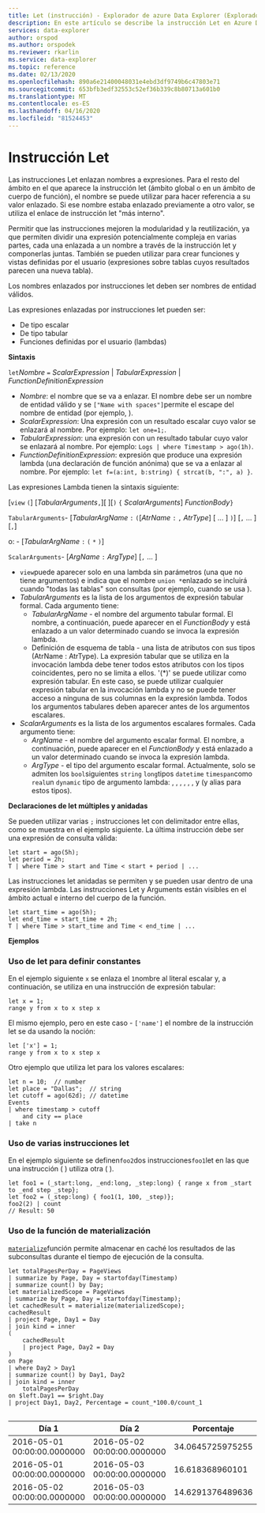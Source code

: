 ```yaml
---
title: Let (instrucción) - Explorador de azure Data Explorer (Explorador de datos de Azure) Microsoft Docs
description: En este artículo se describe la instrucción Let en Azure Data Explorer.
services: data-explorer
author: orspod
ms.author: orspodek
ms.reviewer: rkarlin
ms.service: data-explorer
ms.topic: reference
ms.date: 02/13/2020
ms.openlocfilehash: 890a6e21400048031e4ebd3df9749b6c47803e71
ms.sourcegitcommit: 653bfb3edf32553c52ef36b339c8b80713a601b0
ms.translationtype: MT
ms.contentlocale: es-ES
ms.lasthandoff: 04/16/2020
ms.locfileid: "81524453"
---
```

# <a name="let-statement"></a>Instrucción Let

Las instrucciones Let enlazan nombres a expresiones. Para el resto del ámbito en el que aparece la instrucción let (ámbito global o en un ámbito de cuerpo de función), el nombre se puede utilizar para hacer referencia a su valor enlazado. Si ese nombre estaba enlazado previamente a otro valor, se utiliza el enlace de instrucción let "más interno".

Permitir que las instrucciones mejoren la modularidad y la reutilización, ya que permiten dividir una expresión potencialmente compleja en varias partes, cada una enlazada a un nombre a través de la instrucción let y componerlas juntas. También se pueden utilizar para crear funciones y vistas definidas por el usuario (expresiones sobre tablas cuyos resultados parecen una nueva tabla).

Los nombres enlazados por instrucciones let deben ser nombres de entidad válidos.

Las expresiones enlazadas por instrucciones let pueden ser:
* De tipo escalar
* De tipo tabular
* Funciones definidas por el usuario (lambdas)

**Sintaxis**

`let`*Nombre* `=` *ScalarExpression* | *TabularExpression* | *FunctionDefinitionExpression*

* *Nombre*: el nombre que se va a enlazar. El nombre debe ser un nombre de entidad válido y se `["Name with spaces"]`permite el escape del nombre de entidad (por ejemplo, ). 
* *ScalarExpression*: Una expresión con un resultado escalar cuyo valor se enlazará al nombre. Por ejemplo: `let one=1;`.
* *TabularExpression*: una expresión con un resultado tabular cuyo valor se enlazará al nombre. Por ejemplo: `Logs | where Timestamp > ago(1h)`.
* *FunctionDefinitionExpression*: expresión que produce una expresión lambda (una declaración de función anónima) que se va a enlazar al nombre.
  Por ejemplo: `let f=(a:int, b:string) { strcat(b, ":", a) }`.

Las expresiones Lambda tienen la sintaxis siguiente:

[`view` `(`] [*TabularArguments*`,`][ ][`)` `{` *ScalarArguments*] *FunctionBody*`}`

`TabularArguments`- [*TabularArgName* `:` `(`[*AtrName* `:` `,` *AtrType*] [ ... ] `)`] [`,` ... ] [`,`]

 o: - [*TabularArgName* `:` `(` `*` `)`]

`ScalarArguments`- [*ArgName* `:` *ArgType*] [`,` ... ]

* `view`puede aparecer solo en una lambda sin parámetros (una que no tiene argumentos) e indica que el nombre `union *`enlazado se incluirá cuando "todas las tablas" son consultas (por ejemplo, cuando se usa ).
* *TabularArguments* es la lista de los argumentos de expresión tabular formal.
  Cada argumento tiene:
  * *TabularArgName* - el nombre del argumento tabular formal. El nombre, a continuación, puede aparecer en el *FunctionBody* y está enlazado a un valor determinado cuando se invoca la expresión lambda. 
  * Definición de esquema de tabla - una lista de atributos con sus tipos (AtrName : AtrType).
  La expresión tabular que se utiliza en la invocación lambda debe tener todos estos atributos con los tipos coincidentes, pero no se limita a ellos. 
  '(*)' se puede utilizar como expresión tabular. En este caso, se puede utilizar cualquier expresión tabular en la invocación lambda y no se puede tener acceso a ninguna de sus columnas en la expresión lambda.
  Todos los argumentos tabulares deben aparecer antes de los argumentos escalares.
* *ScalarArguments* es la lista de los argumentos escalares formales. 
  Cada argumento tiene:
  * *ArgName* - el nombre del argumento escalar formal. El nombre, a continuación, puede aparecer en el *FunctionBody* y está enlazado a un valor determinado cuando se invoca la expresión lambda.  
  * *ArgType* - el tipo del argumento escalar formal. Actualmente, solo se admiten los `bool`siguientes `string` `long`tipos `datetime` `timespan`como `real`un `dynamic` tipo de argumento lambda: , , , , , , y (y alias para estos tipos).

**Declaraciones de let múltiples y anidadas**

Se pueden utilizar varias `;` instrucciones let con delimitador entre ellas, como se muestra en el ejemplo siguiente.
La última instrucción debe ser una expresión de consulta válida: 

```kusto
let start = ago(5h); 
let period = 2h; 
T | where Time > start and Time < start + period | ...
```

Las instrucciones let anidadas se permiten y se pueden usar dentro de una expresión lambda.
Las instrucciones Let y Arguments están visibles en el ámbito actual e interno del cuerpo de la función.

```kusto
let start_time = ago(5h); 
let end_time = start_time + 2h; 
T | where Time > start_time and Time < end_time | ...
```

**Ejemplos**

### <a name="using-let-to-define-constants"></a>Uso de let para definir constantes

En el ejemplo siguiente `x` se enlaza el `1`nombre al literal escalar y, a continuación, se utiliza en una instrucción de expresión tabular:

```kusto
let x = 1;
range y from x to x step x
```

El mismo ejemplo, pero en este caso - `['name']` el nombre de la instrucción let se da usando la noción:

```kusto
let ['x'] = 1;
range y from x to x step x
```

Otro ejemplo que utiliza let para los valores escalares:

```kusto
let n = 10;  // number
let place = "Dallas";  // string
let cutoff = ago(62d); // datetime
Events 
| where timestamp > cutoff 
    and city == place 
| take n
```

### <a name="using-multiple-let-statements"></a>Uso de varias instrucciones let

En el ejemplo siguiente se definen`foo2`dos instrucciones`foo1`let en las que una instrucción ( ) utiliza otra ( ).

```kusto
let foo1 = (_start:long, _end:long, _step:long) { range x from _start to _end step _step};
let foo2 = (_step:long) { foo1(1, 100, _step)};
foo2(2) | count
// Result: 50
```

### <a name="using-materialize-function"></a>Uso de la función de materialización

[`materialize`](materializefunction.md)función permite almacenar en caché los resultados de las subconsultas durante el tiempo de ejecución de la consulta. 

```kusto
let totalPagesPerDay = PageViews
| summarize by Page, Day = startofday(Timestamp)
| summarize count() by Day;
let materializedScope = PageViews
| summarize by Page, Day = startofday(Timestamp);
let cachedResult = materialize(materializedScope);
cachedResult
| project Page, Day1 = Day
| join kind = inner
(
    cachedResult
    | project Page, Day2 = Day
)
on Page
| where Day2 > Day1
| summarize count() by Day1, Day2
| join kind = inner
    totalPagesPerDay
on $left.Day1 == $right.Day
| project Day1, Day2, Percentage = count_*100.0/count_1


```

|Día 1|Día 2|Porcentaje|
|---|---|---|
|2016-05-01 00:00:00.0000000|2016-05-02 00:00:00.0000000|34.0645725975255|
|2016-05-01 00:00:00.0000000|2016-05-03 00:00:00.0000000|16.618368960101|
|2016-05-02 00:00:00.0000000|2016-05-03 00:00:00.0000000|14.6291376489636|
